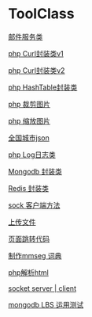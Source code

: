 ToolClass
=========
[邮件服务类](https://github.com/ruansheng/ToolClass/blob/master/SendMail.class.php)

[php Curl封装类v1](https://github.com/ruansheng/ToolClass/blob/master/Curl.class.php)

[php Curl封装类v2](https://github.com/ruansheng/ToolClass/blob/master/CurlTool.class.php)

[php HashTable封装类](https://github.com/ruansheng/ToolClass/blob/master/HashTable.class.php)

[php 裁剪图片](https://github.com/ruansheng/ToolClass/blob/master/ImageCut.class.php)

[php 缩放图片](https://github.com/ruansheng/ToolClass/blob/master/ImageResize.class.php)

[全国城市json](https://github.com/ruansheng/ToolClass/blob/master/JsonCity.class.php)

[php Log日志类](https://github.com/ruansheng/ToolClass/blob/master/Log.class.php)

[Mongodb 封装类](https://github.com/ruansheng/ToolClass/blob/master/MongodbService.php)

[Redis 封装类](https://github.com/ruansheng/ToolClass/blob/master/RedisService.php)

[sock 客户端方法](https://github.com/ruansheng/ToolClass/blob/master/SocketSend.php)

[上传文件](https://github.com/ruansheng/ToolClass/blob/master/UpLoadFile.class.php)

[页面跳转代码](https://github.com/ruansheng/ToolClass/blob/master/functions.class.php)

[制作mmseg 词典](https://github.com/ruansheng/ToolClass/blob/master/mmseg_dic.php)

[php解析html](https://github.com/ruansheng/ToolClass/blob/master/simple_html_dom.php)

[socket server | client](https://github.com/ruansheng/ToolClass/blob/master/socket.php)

[mongodb LBS 运用测试](https://github.com/ruansheng/ToolClass/blob/master/2dSphere.php)


